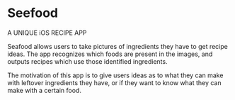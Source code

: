 # Seefood
A UNIQUE iOS RECIPE APP

Seafood allows users to take pictures of ingredients they have to get recipe ideas. The app recognizes which foods are present in the images, and outputs recipes which use those identified ingredients. 

The motivation of this app is to give users ideas as to what they can make with leftover ingredients they have, or if they want to know what they can make with a certain food.
